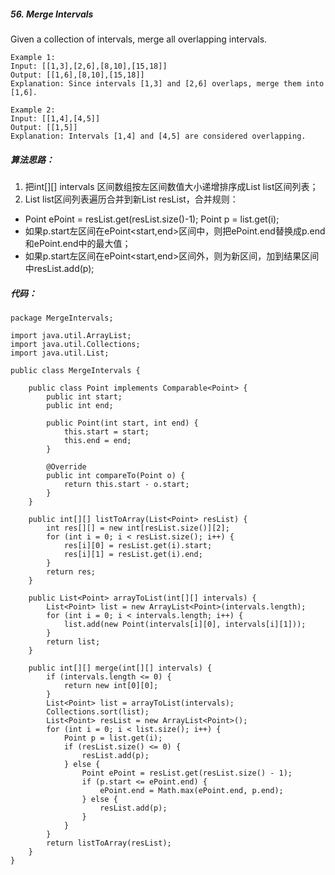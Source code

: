 ##### 56. Merge Intervals

Given a collection of intervals, merge all overlapping intervals.

```
Example 1:
Input: [[1,3],[2,6],[8,10],[15,18]]
Output: [[1,6],[8,10],[15,18]]
Explanation: Since intervals [1,3] and [2,6] overlaps, merge them into [1,6].

Example 2:
Input: [[1,4],[4,5]]
Output: [[1,5]]
Explanation: Intervals [1,4] and [4,5] are considered overlapping.
```

##### 算法思路：
1. 把int[][] intervals  区间数组按左区间数值大小递增排序成List<Point> list区间列表；
2. List<Point> list区间列表遍历合并到新List<Point> resList，合并规则：
- Point ePoint = resList.get(resList.size()-1); Point p = list.get(i);
- 如果p.start左区间在ePoint<start,end>区间中，则把ePoint.end替换成p.end和ePoint.end中的最大值；
- 如果p.start左区间在ePoint<start,end>区间外，则为新区间，加到结果区间中resList.add(p);

##### 代码：

```
package MergeIntervals;

import java.util.ArrayList;
import java.util.Collections;
import java.util.List;

public class MergeIntervals {

    public class Point implements Comparable<Point> {
        public int start;
        public int end;

        public Point(int start, int end) {
            this.start = start;
            this.end = end;
        }

        @Override
        public int compareTo(Point o) {
            return this.start - o.start;
        }
    }

    public int[][] listToArray(List<Point> resList) {
        int res[][] = new int[resList.size()][2];
        for (int i = 0; i < resList.size(); i++) {
            res[i][0] = resList.get(i).start;
            res[i][1] = resList.get(i).end;
        }
        return res;
    }

    public List<Point> arrayToList(int[][] intervals) {
        List<Point> list = new ArrayList<Point>(intervals.length);
        for (int i = 0; i < intervals.length; i++) {
            list.add(new Point(intervals[i][0], intervals[i][1]));
        }
        return list;
    }

    public int[][] merge(int[][] intervals) {
        if (intervals.length <= 0) {
            return new int[0][0];
        }
        List<Point> list = arrayToList(intervals);
        Collections.sort(list);
        List<Point> resList = new ArrayList<Point>();
        for (int i = 0; i < list.size(); i++) {
            Point p = list.get(i);
            if (resList.size() <= 0) {
                resList.add(p);
            } else {
                Point ePoint = resList.get(resList.size() - 1);
                if (p.start <= ePoint.end) {
                    ePoint.end = Math.max(ePoint.end, p.end);
                } else {
                    resList.add(p);
                }
            }
        }
        return listToArray(resList);
    }
}

```
